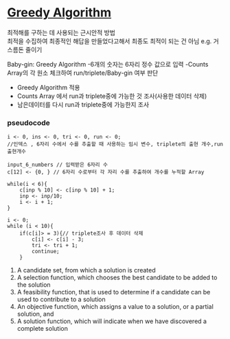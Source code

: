 # [Greedy Algorithm](https://www.acmicpc.net/problem/tag/%EA%B7%B8%EB%A6%AC%EB%94%94%20%EC%95%8C%EA%B3%A0%EB%A6%AC%EC%A6%98)
최적해를 구하는 데 사용되는 근시안적 방법<br>
최적을 수집하여 최종적인 해답을 만들었다고해서 최종도 최적이 되는 건 아님
e.g. 거스름돈 줄이기

Baby-gin: Greedy Algorithm
-6개의 숫자는 6자리 정수 값으로 입력
-Counts Array의 각 원소 체크하여 run/triplete/Baby-gin 여부 판단
* Greedy Algorithm 적용
* Counts Array 에서 run과 triplete중에 가능한 것 조사(사용한 데이터 삭제)
* 남은데이터를 다시 run과 triplete중에 가능한지 조사

### pseudocode
```
i <- 0, ins <- 0, tri <- 0, run <- 0; 
//인덱스 , 6자리 수에서 수를 추출할 때 사용하는 임시 변수, triplete의 출현 개수,run 출현개수

input_6_numbers // 입력받은 6자리 수
c[12] <- {0, } // 6자리 수로부터 각 자리 수를 추출하여 개수를 누적할 Array

while(i < 6){
	c[inp % 10] <- c[inp % 10] + 1;
	inp <- inp/10;
	i <- i + 1;
}

i <- 0;
while (i < 10){
	if(c[i]> = 3){// triplete조사 후 데이터 삭제
		c[i] <- c[i] - 3;
		tri <- tri + 1;
		continue;
	}
```

1. A candidate set, from which a solution is created
2. A selection function, which chooses the best candidate to be added to the solution
3. A feasibility function, that is used to determine if a candidate can be used to contribute to a solution
4. An objective function, which assigns a value to a solution, or a partial solution, and
5. A solution function, which will indicate when we have discovered a complete solution
